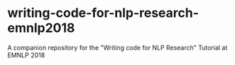 # writing-code-for-nlp-research-emnlp2018
A companion repository for the "Writing code for NLP Research" Tutorial at EMNLP 2018
